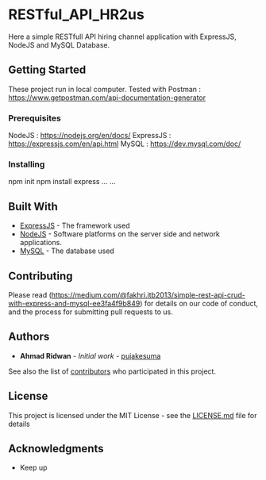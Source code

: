 # RESTful_API_HR2us

Here a simple RESTfull API hiring channel application with ExpressJS, NodeJS and MySQL Database.

## Getting Started

These project run in local computer. Tested with Postman : https://www.getpostman.com/api-documentation-generator

### Prerequisites

NodeJS : https://nodejs.org/en/docs/
ExpressJS : https://expressjs.com/en/api.html
MySQL : https://dev.mysql.com/doc/


### Installing

npm init
npm install express
...
...

## Built With

* [ExpressJS](https://expressjs.com/en/api.html) - The framework used
* [NodeJS](https://nodejs.org/en/docs/) - Software platforms on the server side and network applications.
* [MySQL](https://dev.mysql.com/doc/) - The database used

## Contributing

Please read (https://medium.com/@fakhri.itb2013/simple-rest-api-crud-with-express-and-mysql-ee3fa4f9b849) for details on our code of conduct, and the process for submitting pull requests to us.

## Authors

* **Ahmad Ridwan** - *Initial work* - [pujakesuma](https://github.com/pujakesuma)

See also the list of [contributors](https://github.com/melankolia) who participated in this project.

## License

This project is licensed under the MIT License - see the [LICENSE.md](LICENSE.md) file for details

## Acknowledgments

* Keep up
